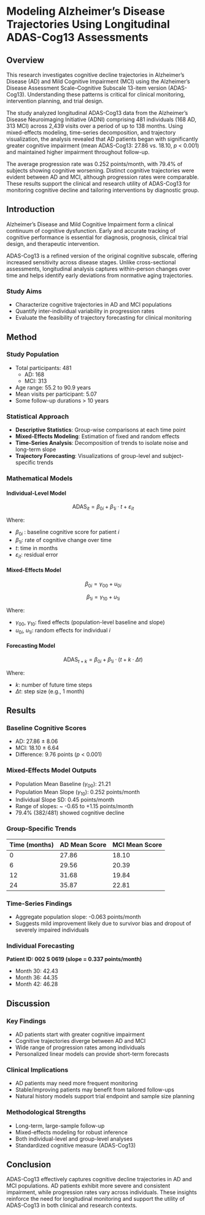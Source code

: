 # Modeling Alzheimer’s Disease Trajectories Using Longitudinal ADAS-Cog13 Assessments

## Overview

This research investigates cognitive decline trajectories in Alzheimer’s Disease (AD) and Mild Cognitive Impairment (MCI) using the Alzheimer’s Disease Assessment Scale–Cognitive Subscale 13-item version (ADAS-Cog13). Understanding these patterns is critical for clinical monitoring, intervention planning, and trial design.

The study analyzed longitudinal ADAS-Cog13 data from the Alzheimer’s Disease Neuroimaging Initiative (ADNI) comprising 481 individuals (168 AD, 313 MCI) across 2,439 visits over a period of up to 138 months. Using mixed-effects modeling, time-series decomposition, and trajectory visualization, the analysis revealed that AD patients began with significantly greater cognitive impairment (mean ADAS-Cog13: 27.86 vs. 18.10, *p* < 0.001) and maintained higher impairment throughout follow-up.

The average progression rate was 0.252 points/month, with 79.4% of subjects showing cognitive worsening. Distinct cognitive trajectories were evident between AD and MCI, although progression rates were comparable. These results support the clinical and research utility of ADAS-Cog13 for monitoring cognitive decline and tailoring interventions by diagnostic group.

## Introduction

Alzheimer’s Disease and Mild Cognitive Impairment form a clinical continuum of cognitive dysfunction. Early and accurate tracking of cognitive performance is essential for diagnosis, prognosis, clinical trial design, and therapeutic intervention.

ADAS-Cog13 is a refined version of the original cognitive subscale, offering increased sensitivity across disease stages. Unlike cross-sectional assessments, longitudinal analysis captures within-person changes over time and helps identify early deviations from normative aging trajectories.

### Study Aims

- Characterize cognitive trajectories in AD and MCI populations  
- Quantify inter-individual variability in progression rates  
- Evaluate the feasibility of trajectory forecasting for clinical monitoring  

## Method

### Study Population

- Total participants: 481  
  - AD: 168  
  - MCI: 313  
- Age range: 55.2 to 90.9 years  
- Mean visits per participant: 5.07  
- Some follow-up durations > 10 years  

### Statistical Approach

- **Descriptive Statistics**: Group-wise comparisons at each time point  
- **Mixed-Effects Modeling**: Estimation of fixed and random effects  
- **Time-Series Analysis**: Decomposition of trends to isolate noise and long-term slope  
- **Trajectory Forecasting**: Visualizations of group-level and subject-specific trends  

### Mathematical Models

#### Individual-Level Model

$$
\text{ADAS}_{it} = \beta_{0i} + \beta_{1i} \cdot t + \varepsilon_{it}
$$

Where:  
- $\beta_{0i}$ : baseline cognitive score for patient $i$  
- $\beta_{1i}$: rate of cognitive change over time  
- $t$: time in months  
- $\varepsilon_{it}$: residual error

#### Mixed-Effects Model

$$
\beta_{0i} = \gamma_{00} + u_{0i}
$$

$$
\beta_{1i} = \gamma_{10} + u_{1i}
$$

Where:  
- $\gamma_{00}$, $\gamma_{10}$: fixed effects (population-level baseline and slope)  
- $u_{0i}$, $u_{1i}$: random effects for individual $i$

#### Forecasting Model

$$
\text{ADAS}_{t+k} = \beta_{0i} + \beta_{1i} \cdot (t + k \cdot \Delta t)
$$

Where:  
- $k$: number of future time steps  
- $\Delta t$: step size (e.g., 1 month)

## Results

### Baseline Cognitive Scores

- AD: 27.86 ± 8.06  
- MCI: 18.10 ± 6.64  
- Difference: 9.76 points (*p* < 0.001)

### Mixed-Effects Model Outputs

- Population Mean Baseline ($\gamma_{00}$): 21.21  
- Population Mean Slope ($\gamma_{10}$): 0.252 points/month  
- Individual Slope SD: 0.45 points/month  
- Range of slopes: ~ -0.65 to +1.15 points/month  
- 79.4% (382/481) showed cognitive decline  

### Group-Specific Trends

| Time (months) | AD Mean Score | MCI Mean Score |
|---------------|---------------|----------------|
| 0             | 27.86         | 18.10          |
| 6             | 29.56         | 20.39          |
| 12            | 31.68         | 19.84          |
| 24            | 35.87         | 22.81          |

### Time-Series Findings

- Aggregate population slope: -0.063 points/month  
- Suggests mild improvement likely due to survivor bias and dropout of severely impaired individuals  

### Individual Forecasting

**Patient ID: 002 S 0619 (slope = 0.337 points/month)**  
- Month 30: 42.43  
- Month 36: 44.35  
- Month 42: 46.28  

## Discussion

### Key Findings

- AD patients start with greater cognitive impairment  
- Cognitive trajectories diverge between AD and MCI  
- Wide range of progression rates among individuals  
- Personalized linear models can provide short-term forecasts  

### Clinical Implications

- AD patients may need more frequent monitoring  
- Stable/improving patients may benefit from tailored follow-ups  
- Natural history models support trial endpoint and sample size planning  

### Methodological Strengths

- Long-term, large-sample follow-up  
- Mixed-effects modeling for robust inference  
- Both individual-level and group-level analyses  
- Standardized cognitive measure (ADAS-Cog13)  

## Conclusion

ADAS-Cog13 effectively captures cognitive decline trajectories in AD and MCI populations. AD patients exhibit more severe and consistent impairment, while progression rates vary across individuals. These insights reinforce the need for longitudinal monitoring and support the utility of ADAS-Cog13 in both clinical and research contexts.
